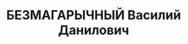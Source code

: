 ---
title: БЕЗМАГАРЫЧНЫЙ Василий Данилович
description: '1887 г. р., ст-ца Лабинская, русский, б/п, образование начальное, зав.
  городской электроподстанцией. Проживал: г. Туапсе. Арестован 24.08.1937 г. Предъявленное
  обвинение: "участник контрреволюционной террористической организации, диверсионно-вредительская
  работа". Военной коллегией ВС СССР 15.12.1937 г. назначена ВМН - расстрел с конфискацией
  имущества. Приговор приведен в исполнение 15.12.1937 г. Реабилитирован Военной коллегией
  ВС СССР 30.07.1957 г. за отсутствием состава преступления. 20329'
---